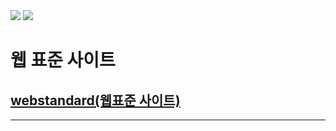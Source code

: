 <div>
  <img src="https://img.shields.io/badge/HTML51-E34F26?style=flat&logo=html5&logoColor=white">
   <img src="https://img.shields.io/badge/JS-F7DF1E?style=flat&logo=javascript&logoColor=black"> 
</div>

# 웹 표준 사이트
## [webstandard(웹표준 사이트)](http://wotjr294.dothome.co.kr/web/index.html)
---

